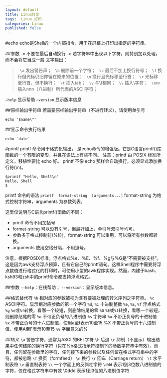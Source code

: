```yaml
---
layout: default
title: Linux打印
tags:  Linux 打印
categories: Linux
published: false
---
```


#echo
echo是Shell的一个内部指令，用于在屏幕上打印出指定的字符串。

##参数
`-n` 不要在最后自动换行
`-e` 若字符串中出现以下字符，则特别加以处理，而不会将它当成一般
文字输出：
>` \a` 发出警告声；
` \b` 删除前一个字符；
 ` \c` 最后不加上换行符号；
 ` \f` 换行但光标仍旧停留在原来的位置；
 ` \n` 换行且光标移至行首；
 ` \r` 光标移至行首，但不换行；
 ` \t` 插入tab；
 ` \v` 与\f相同；
 ` \\` 插入\字符；
 ` \nnn` 插入nnn（八进制）所代表的ASCII字符；

`–help` 显示帮助
`–version` 显示版本信息

##原样输出字符串
若需要原样输出字符串（不进行转义），请使用单引号
```shell
echo '$name\"'
```
##显示命令执行结果
```shell
echo `date`
```

#printf
printf 命令用于格式化输出， 是echo命令的增强版。它是C语言printf()库函数的一个有限的变形，并且在语法上有些不同。
注意：printf 由 POSIX 标准所定义，移植性要比 echo 好。
printf 不像 echo 那样会自动换行，必须显式添加换行符(\n)。
```shell
$printf "Hello, Shell\n"
Hello, Shell
$
```
printf 命令的语法
`printf  format-string  [arguments...]`
format-string 为格式控制字符串，arguments 为参数列表。

这里仅说明与C语言printf()函数的不同：
* printf 命令不用加括号
* format-string 可以没有引号，但最好加上，单引号双引号均可。
* 参数多于格式控制符(%)时，format-string 可以重用，可以将所有参数都转换。
* arguments 使用空格分隔，不用逗号。

注意，根据POSIX标准，浮点格式%e、%E、%f、%g与%G是“不需要被支持”。这是因为awk支持浮点预算，且有它自己的printf语句。这样Shell程序中需要将浮点数值进行格式化的打印时，可使用小型的awk程序实现。然而，内建于bash、ksh93和zsh中的printf命令都支持浮点格式。

##参数
`--help`：在线帮助；
`--version`：显示版本信息。

##格式替代符
`%b` 相对应的参数被视为含有要被处理的转义序列之字符串。 
`%c` ASCII字符。显示相对应参数的第一个字符 
`%d`, `%i` 十进制整数 
`%e`, `%E`, `%f` 浮点格式 
`%g` `%e`或`%f`转换，看哪一个较短，则删除结尾的零 
`%G` `%E`或`%f`转换，看哪一个较短，则删除结尾的零 
`%o` 不带正负号的八进制值 
`%s` 字符串 
`%u` 不带正负号的十进制值 
`%x` 不带正负号的十六进制值，使用a至f表示10至15 %X 不带正负号的十六进制值，使用A至F表示10至15 
`%%` 字面意义的%

##转义
`\a` 警告字符，通常为ASCII的BEL字符 
`\b` 后退
`\c` 抑制（不显示）输出结果中任何结尾的换行字符（只在%b格式指示符控制下的参数字符串中有效），而且，任何留在参数里的字符、任何接下来的参数以及任何留在格式字符串中的字符，都被忽略
`\f` 换页（formfeed）
`\n` 换行 
`\r` 回车（Carriage return）
`\t` 水平制表符 
`\v` 垂直制表符 
`\\` 一个字面上的反斜杠字符 
`\ddd` 表示1到3位数八进制值的字符，仅在格式字符串中有效 \0ddd 表示1到3位的八进制值字符